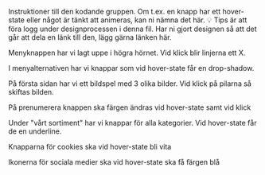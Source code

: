 
Instruktioner till den kodande gruppen. Om t.ex. en knapp har ett hover-state eller något är tänkt att animeras, kan ni nämna det här. 💡 Tips är att föra logg under designprocessen i denna fil. Har ni gjort designen så att det går att dela en länk till den, lägg gärna länken här.

Menyknappen har vi lagt uppe i högra hörnet. Vid klick blir linjerna ett X.

I menyalternativen har vi knappar som vid hover-state får en drop-shadow.

På första sidan har vi ett bildspel med 3 olika bilder. Vid klick på pilarna så skiftas bilden.

På prenumerera knappen ska färgen ändras vid hover-state samt vid klick

Under "vårt sortiment" har vi knappar för alla kategorier. Vid hover-state får de en underline.

Knapparna för cookies ska vid hover-state bli vita

Ikonerna för sociala medier ska vid hover-state ska få färgen blå
